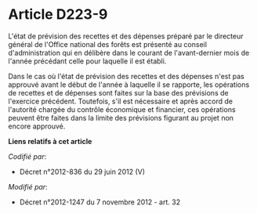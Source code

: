 # Article D223-9

L'état de prévision des recettes et des dépenses préparé par le directeur général de l'Office national des forêts est
présenté au conseil d'administration qui en délibère dans le courant de l'avant-dernier mois de l'année précédant celle pour
laquelle il est établi. 

Dans le cas où l'état de prévision des recettes et des dépenses n'est pas approuvé avant le début de l'année à laquelle il se
rapporte, les opérations de recettes et de dépenses sont faites sur la base des prévisions de l'exercice précédent.
Toutefois, s'il est nécessaire et après accord         de l'autorité chargée du contrôle économique et financier, ces
opérations peuvent être faites dans la limite des prévisions figurant au projet non encore approuvé.

**Liens relatifs à cet article**

_Codifié par_:

  - Décret n°2012-836 du 29 juin 2012 (V)

_Modifié par_:

  - Décret n°2012-1247 du 7 novembre 2012 - art. 32
